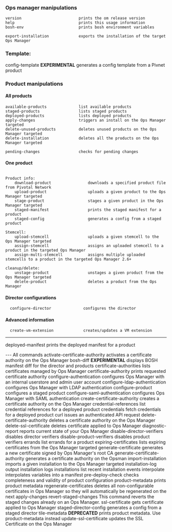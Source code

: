 ### Ops manager manipulations


```
version                         prints the om release version
help                            prints this usage information
bosh-env                        prints bosh environment variables

export-installation             exports the installation of the target Ops Manager
```


### Template: 
  config-template                 **EXPERIMENTAL** generates a config template from a Pivnet product

### Product manipulations

#### All products
```
available-products              list available products
staged-products                 lists staged products
deployed-products               lists deployed products
apply-changes                   triggers an install on the Ops Manager targeted
delete-unused-products          deletes unused products on the Ops Manager targeted
delete-installation             deletes all the products on the Ops Manager targeted

```

```$xslt
pending-changes                 checks for pending changes

```

#### One product
```$xslt

Product info: 
    download-product                downloads a specified product file from Pivotal Network
    upload-product                  uploads a given product to the Ops Manager targeted
    stage-product                   stages a given product in the Ops Manager targeted
    staged-manifest                 prints the staged manifest for a product
    staged-config                   generates a config from a staged product

Stemcell: 
    upload-stemcell                 uploads a given stemcell to the Ops Manager targeted
    assign-stemcell                 assigns an uploaded stemcell to a product in the targeted Ops Manager
    assign-multi-stemcell           assigns multiple uploaded stemcells to a product in the targeted Ops Manager 2.6+

cleanup/delete: 
    unstage-product                 unstages a given product from the Ops Manager targeted
    delete-product                  deletes a product from the Ops Manager

```
#### Director configurations
```$xslt
  configure-director              configures the director

```

#### Advanced information
```$xslt
  create-vm-extension             creates/updates a VM extension
```
----
  deployed-manifest               prints the deployed manifest for a product


--- All commands
  activate-certificate-authority  activates a certificate authority on the Ops Manager
  bosh-diff                       **EXPERIMENTAL** displays BOSH manifest diff for the director and products
  certificate-authorities         lists certificates managed by Ops Manager
  certificate-authority           prints requested certificate authority
  configure-authentication        configures Ops Manager with an internal userstore and admin user account
  configure-ldap-authentication   configures Ops Manager with LDAP authentication
  configure-product               configures a staged product
  configure-saml-authentication   configures Ops Manager with SAML authentication
  create-certificate-authority    creates a certificate authority on the Ops Manager
  credential-references           list credential references for a deployed product
  credentials                     fetch credentials for a deployed product
  curl                            issues an authenticated API request
  delete-certificate-authority    deletes a certificate authority on the Ops Manager
  delete-ssl-certificate          deletes certificate applied to Ops Manager
  diagnostic-report               reports current state of your Ops Manager
  disable-director-verifiers      disables director verifiers
  disable-product-verifiers       disables product verifiers
  errands                         list errands for a product
  expiring-certificates           lists expiring certificates from the Ops Manager targeted
  generate-certificate            generates a new certificate signed by Ops Manager's root CA
  generate-certificate-authority  generates a certificate authority on the Opsman
  import-installation             imports a given installation to the Ops Manager targeted
  installation-log                output installation logs
  installations                   list recent installation events
  interpolate                     interpolates variables into a manifest
  pre-deploy-check                checks completeness and validity of product configuration
  product-metadata                prints product metadata
  regenerate-certificates         deletes all non-configurable certificates in Ops Manager so they will automatically be regenerated on the next apply-changes
  revert-staged-changes           This command reverts the staged changes already on an Ops Manager.
  ssl-certificate                 gets certificate applied to Ops Manager
  staged-director-config          generates a config from a staged director
  tile-metadata                   **DEPRECATED** prints product metadata. Use product-metadata instead
  update-ssl-certificate          updates the SSL Certificate on the Ops Manager

